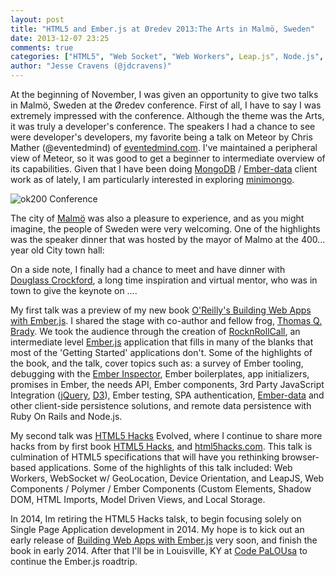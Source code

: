 ```yaml
---
layout: post
title: "HTML5 and Ember.js at Øredev 2013:The Arts in Malmö, Sweden"
date: 2013-12-07 23:25
comments: true
categories: ["HTML5", "Web Socket", "Web Workers", Leap.js", Node.js", "Makers", "JavaScript", "Ember.js"] 
author: "Jesse Cravens (@jdcravens)"
---
```


At the beginning of November, I was given an opportunity to give two talks in Malmö, Sweden at the Øredev conference. First of all, I have to say I was extremely impressed with the conference. Although the theme was the Arts, it was truly a developer's conference. The speakers I had a chance to see were developer's developers, my favorite being a talk on Meteor by Chris Mather (@eventedmind) of [eventedmind.com](http://eventedmind.com). I've maintained a peripheral view of Meteor, so it was good to get a beginner to intermediate overview of its capabilities. Given that I have been doing [MongoDB](http://www.mongodb.com/) / [Ember-data](https://github.com/emberjs/data) client work as of lately, I am particularly interested in exploring [minimongo](https://github.com/slacy/minimongo). 

<img class="imgR400" alt="ok200 Conference" src="/images/oredev/html5hacks-oredev.jpg">

The city of [Malmö](http://en.wikipedia.org/wiki/Malm%C3%B6) was also a pleasure to experience, and as you might imagine, the people of Sweden were very welcoming. One of the highlights was the speaker dinner that was hosted by the mayor of Malmo at the 400... year old City town hall: 

On a side note, I finally had a chance to meet and have dinner with [Douglass Crockford](http://), a long time inspiration and virtual mentor, who was in town to give the keynote on …. 

My first talk was a preview of my new book [O'Reilly's Building Web Apps with Ember.js](). I shared the stage with co-author and fellow frog, [Thomas Q. Brady](). We took the audience through the creation of [RocknRollCall](), an intermediate level [Ember.js]() application that fills in many of the blanks that most of the 'Getting Started' applications don't. Some of the highlights of the book, and the talk, cover topics such as: a survey of Ember tooling, debugging with the [Ember Inspector](), Ember boilerplates, app initializers, promises in Ember, the needs API, Ember components, 3rd Party JavaScript Integration ([jQuery](), [D3]()), Ember testing, SPA authentication, [Ember-data]() and other client-side persistence solutions, and remote data persistence with Ruby On Rails and Node.js. 

My second talk was [HTML5 Hacks]() Evolved, where I continue to share more hacks from by first book [HTML5 Hacks](), and [html5hacks.com](). This talk is culmination of HTML5 specifications that will have you rethinking browser-based applications. Some of the highlights of this talk included: Web Workers, WebSocket w/ GeoLocation, Device Orientation, and LeapJS, Web Components / Polymer / Ember Components (Custom Elements, Shadow DOM, HTML Imports, Model Driven Views, and Local Storage.

In 2014, Im retiring the HTML5 Hacks talsk, to begin focusing solely on Single Page Application development in 2014. My hope is to kick out an early release of [Building Web Apps with Ember.js]() very soon, and finish the book in early 2014. After that I'll be in Louisville, KY at [Code PaLOUsa]() to continue the Ember.js roadtrip. 

